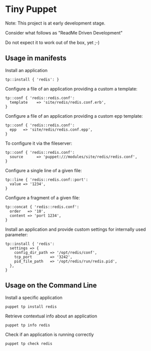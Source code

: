 # Tiny Puppet

Note: This project is at early development stage.

Consider what follows as "ReadMe Driven Development"

Do not expect it to work out of the box, yet ;-)


## Usage in manifests

Install an application

    tp::install { 'redis': }


Configure a file of an application providing a custom a template:

    tp::conf { 'redis::redis.conf':
      template    => 'site/redis/redis.conf.erb',
    }


Configure a file of an application providing a custom epp template:

    tp::conf { 'redis::redis.conf':
      epp   => 'site/redis/redis.conf.epp',
    }


To configure it via the fileserver:

    tp::conf { 'redis::redis.conf':
      source      => 'puppet:///modules/site/redis/redis.conf',
    }


Configure a single line of a given file:

    tp::line { 'redis::redis.conf::port':
      value => '1234',
    }


Configure a fragment of a given file:

    tp::concat { 'redis::redis.conf':
      order   => '10',
      content => 'port 1234',
    }


Install an application and provide custom settings for internally used parameter:

    tp::install { 'redis':
      settings => {
        config_dir_path => '/opt/redis/conf',
        tcp_port        => '3242',
        pid_file_path   => '/opt/redis/run/redis.pid',
      },
    }


## Usage on the Command Line

Install a specific application

    puppet tp install redis


Retrieve contextual info about an application

    puppet tp info redis


Check if an application is running correctly

    puppet tp check redis


